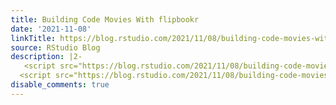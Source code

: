 ```yaml
---
title: Building Code Movies With flipbookr
date: '2021-11-08'
linkTitle: https://blog.rstudio.com/2021/11/08/building-code-movies-with-flipbookr/
source: RStudio Blog
description: |2-
   <script src="https://blog.rstudio.com/2021/11/08/building-code-movies-with-flipbookr/index_files/header-attrs/header-attrs.js"></script>
  <script src="https://blog.rstudio.com/2021/11/08/building-code-movies-with-flipbookr/index_files/fitvids/fitvids.min.js"></script> <style type="text/css"> body { margin-left:2em; margin-right:2em; } :focus { outline: 0; } a.info { position:relative; z-index:24; text-decoration:underline; } a.info:hover, a.info:focus, a.info:active { z-index:25; background-color:#D3D3D3 } a.info span { position: absolute; left: -9000px; width: 0; overflow: hidden; } a.info:hover  ...
disable_comments: true
---
```

 <script src="https://blog.rstudio.com/2021/11/08/building-code-movies-with-flipbookr/index_files/header-attrs/header-attrs.js"></script>
<script src="https://blog.rstudio.com/2021/11/08/building-code-movies-with-flipbookr/index_files/fitvids/fitvids.min.js"></script> <style type="text/css"> body { margin-left:2em; margin-right:2em; } :focus { outline: 0; } a.info { position:relative; z-index:24; text-decoration:underline; } a.info:hover, a.info:focus, a.info:active { z-index:25; background-color:#D3D3D3 } a.info span { position: absolute; left: -9000px; width: 0; overflow: hidden; } a.info:hover  ...
